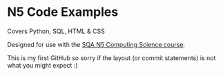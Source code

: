 # N5 Code Examples

Covers Python, SQL, HTML & CSS

Designed for use with the [SQA N5 Computing Science course](https://www.sqa.org.uk/sqa/56923.html).

This is my first GitHub so sorry if the layout (or commit statements) is not what you might expect :)


